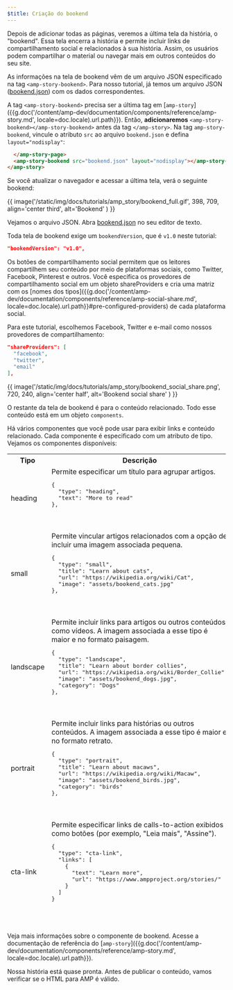 ```yaml
---
$title: Criação do bookend
---
```


Depois de adicionar todas as páginas, veremos a última tela da história, o "bookend".  Essa tela encerra a história e permite incluir links de compartilhamento social e relacionados à sua história. Assim, os usuários podem compartilhar o material ou navegar mais em outros conteúdos do seu site.

As informações na tela de bookend vêm de um arquivo JSON especificado na tag `<amp-story-bookend>`. Para nosso tutorial, já temos um arquivo JSON ([bookend.json](https://github.com/ampproject/docs/blob/master/tutorial_source/amp-pets-story/bookend.json)) com os dados correspondentes.

A tag `<amp-story-bookend>` precisa ser a última tag em [`amp-story`]({{g.doc('/content/amp-dev/documentation/components/reference/amp-story.md', locale=doc.locale).url.path}}). Então, **adicionaremos** `<amp-story-bookend></amp-story-bookend>` antes da tag `</amp-story>`.  Na tag `amp-story-bookend`, vincule o atributo `src` ao arquivo `bookend.json` e defina `layout="nodisplay"`:

```html hl_lines="2"
  </amp-story-page>
  <amp-story-bookend src="bookend.json" layout="nodisplay"></amp-story-bookend>
</amp-story>
```

Se você atualizar o navegador e acessar a última tela, verá o seguinte bookend:

{{ image('/static/img/docs/tutorials/amp_story/bookend_full.gif', 398, 709, align='center third', alt='Bookend' ) }}

Vejamos o arquivo JSON.  Abra [bookend.json](https://github.com/ampproject/docs/blob/master/tutorial_source/amp-pets-story/bookend.json) no seu editor de texto.

Toda tela de bookend exige um `bookendVersion`, que é `v1.0` neste tutorial:

```json
"bookendVersion": "v1.0",
```

Os botões de compartilhamento social permitem que os leitores compartilhem seu conteúdo por meio de plataformas sociais, como Twitter, Facebook, Pinterest e outros. Você especifica os provedores de compartilhamento social em um objeto shareProviders e cria uma matriz com os [nomes dos tipos]({{g.doc('/content/amp-dev/documentation/components/reference/amp-social-share.md', locale=doc.locale).url.path}}#pre-configured-providers) de cada plataforma social.

Para este tutorial, escolhemos Facebook, Twitter e e-mail como nossos provedores de compartilhamento:

```json
"shareProviders": [
  "facebook",
  "twitter",
  "email"
],
```

{{ image('/static/img/docs/tutorials/amp_story/bookend_social_share.png', 720, 240, align='center half', alt='Bookend social share' ) }}

O restante da tela de bookend é para o conteúdo relacionado.  Todo esse conteúdo está em um objeto `components`.

Há vários componentes que você pode usar para exibir links e conteúdo relacionado. Cada componente é especificado com um atributo de tipo. Vejamos os componentes disponíveis:

<table>
<thead>
<tr>
  <th width="20%">Tipo</th>
  <th>Descrição</th>
</tr>
<tr>
  <td>heading</td>
  <td>Permite especificar um título para agrupar artigos.
<pre class="nopreline">
{
  "type": "heading",
  "text": "More to read"
},
</pre>
  <br>
  <figure class="alignment-wrapper half">
    <amp-img src="/static/img/docs/tutorials/amp_story/bookend_heading.png" width="720" height="140" layout="responsive" alt="bookend heading"></amp-img>
  </figure>
  </td>
</tr>
<tr>
  <td>small</td>
  <td>Permite vincular artigos relacionados com a opção de incluir uma imagem associada pequena.
<pre class="nopreline">
{
  "type": "small",
  "title": "Learn about cats",
  "url": "https://wikipedia.org/wiki/Cat",
  "image": "assets/bookend_cats.jpg"
},
</pre>
  <br>
  <figure class="alignment-wrapper half">
    <amp-img src="/static/img/docs/tutorials/amp_story/bookend_small.png" width="720" height="267" layout="responsive" alt="bookend small article"></amp-img>
  </figure>
</td>
</tr>
<tr>
  <td>landscape</td>
  <td>Permite incluir links para artigos ou outros conteúdos, como vídeos. A imagem associada a esse tipo é maior e no formato paisagem.
<pre class="nopreline">
{
  "type": "landscape",
  "title": "Learn about border collies",
  "url": "https://wikipedia.org/wiki/Border_Collie",
  "image": "assets/bookend_dogs.jpg",
  "category": "Dogs"
},
</pre>
  <br>
  <figure class="alignment-wrapper half">
    <amp-img src="/static/img/docs/tutorials/amp_story/bookend_landscape.png" width="720" height="647" layout="responsive" alt="bookend landscape article"></amp-img>
  </figure>
  </td>
</tr>
<tr>
  <td>portrait</td>
  <td>Permite incluir links para histórias ou outros conteúdos.  A imagem associada a esse tipo é maior e no formato retrato.
<pre class="nopreline">
{
  "type": "portrait",
  "title": "Learn about macaws",
  "url": "https://wikipedia.org/wiki/Macaw",
  "image": "assets/bookend_birds.jpg",
  "category": "birds"
},
</pre>
  <br>
  <figure class="alignment-wrapper half">
    <amp-img src="/static/img/docs/tutorials/amp_story/bookend_portrait.png" width="720" height="1018" layout="responsive" alt="bookend portrait article"></amp-img>
  </figure>
  </td>
</tr>
<tr>
  <td>cta-link</td>
  <td>Permite especificar links de calls-to-action exibidos como botões (por exemplo, "Leia mais", "Assine").
<pre class="nopreline">
{
  "type": "cta-link",
  "links": [
    {
      "text": "Learn more",
      "url": "https://www.ampproject.org/stories/"
    }
  ]
}
</pre>
  <br>
  <figure class="alignment-wrapper half">
    <amp-img src="/static/img/docs/tutorials/amp_story/bookend_cta.png" width="720" height="137" layout="responsive" alt="bookend cta"></amp-img>
  </figure>
  </td>
</tr>
</thead>
<tbody>
</tbody>
</table>

Veja mais informações sobre o componente de bookend. Acesse a documentação de referência do [`amp-story`]({{g.doc('/content/amp-dev/documentation/components/reference/amp-story.md', locale=doc.locale).url.path}}).

Nossa história está quase pronta.  Antes de publicar o conteúdo, vamos verificar se o HTML para AMP é válido.
